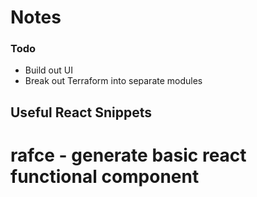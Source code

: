 # Notes

### Todo

- Build out UI
- Break out Terraform into separate modules

## Useful React Snippets
# rafce - generate basic react functional component